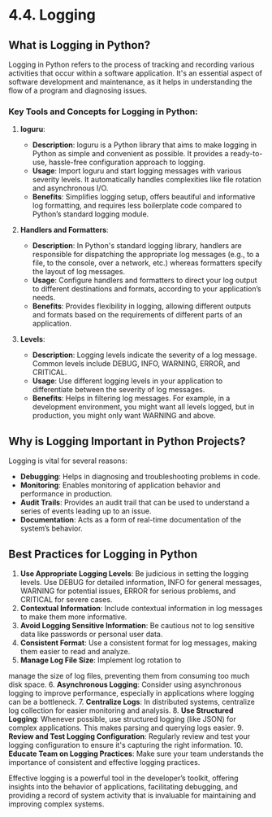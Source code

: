 # 4.4. Logging

## What is Logging in Python?

Logging in Python refers to the process of tracking and recording various activities that occur within a software application. It's an essential aspect of software development and maintenance, as it helps in understanding the flow of a program and diagnosing issues.

### Key Tools and Concepts for Logging in Python:

1. **loguru**:
   - **Description**: loguru is a Python library that aims to make logging in Python as simple and convenient as possible. It provides a ready-to-use, hassle-free configuration approach to logging.
   - **Usage**: Import loguru and start logging messages with various severity levels. It automatically handles complexities like file rotation and asynchronous I/O.
   - **Benefits**: Simplifies logging setup, offers beautiful and informative log formatting, and requires less boilerplate code compared to Python’s standard logging module.

2. **Handlers and Formatters**:
   - **Description**: In Python's standard logging library, handlers are responsible for dispatching the appropriate log messages (e.g., to a file, to the console, over a network, etc.) whereas formatters specify the layout of log messages.
   - **Usage**: Configure handlers and formatters to direct your log output to different destinations and formats, according to your application’s needs.
   - **Benefits**: Provides flexibility in logging, allowing different outputs and formats based on the requirements of different parts of an application.

3. **Levels**:
   - **Description**: Logging levels indicate the severity of a log message. Common levels include DEBUG, INFO, WARNING, ERROR, and CRITICAL.
   - **Usage**: Use different logging levels in your application to differentiate between the severity of log messages.
   - **Benefits**: Helps in filtering log messages. For example, in a development environment, you might want all levels logged, but in production, you might only want WARNING and above.

## Why is Logging Important in Python Projects?

Logging is vital for several reasons:

- **Debugging**: Helps in diagnosing and troubleshooting problems in code.
- **Monitoring**: Enables monitoring of application behavior and performance in production.
- **Audit Trails**: Provides an audit trail that can be used to understand a series of events leading up to an issue.
- **Documentation**: Acts as a form of real-time documentation of the system’s behavior.

## Best Practices for Logging in Python

1. **Use Appropriate Logging Levels**: Be judicious in setting the logging levels. Use DEBUG for detailed information, INFO for general messages, WARNING for potential issues, ERROR for serious problems, and CRITICAL for severe cases.
2. **Contextual Information**: Include contextual information in log messages to make them more informative.
3. **Avoid Logging Sensitive Information**: Be cautious not to log sensitive data like passwords or personal user data.
4. **Consistent Format**: Use a consistent format for log messages, making them easier to read and analyze.
5. **Manage Log File Size**: Implement log rotation to

manage the size of log files, preventing them from consuming too much disk space.
6. **Asynchronous Logging**: Consider using asynchronous logging to improve performance, especially in applications where logging can be a bottleneck.
7. **Centralize Logs**: In distributed systems, centralize log collection for easier monitoring and analysis.
8. **Use Structured Logging**: Whenever possible, use structured logging (like JSON) for complex applications. This makes parsing and querying logs easier.
9. **Review and Test Logging Configuration**: Regularly review and test your logging configuration to ensure it's capturing the right information.
10. **Educate Team on Logging Practices**: Make sure your team understands the importance of consistent and effective logging practices.

Effective logging is a powerful tool in the developer’s toolkit, offering insights into the behavior of applications, facilitating debugging, and providing a record of system activity that is invaluable for maintaining and improving complex systems.